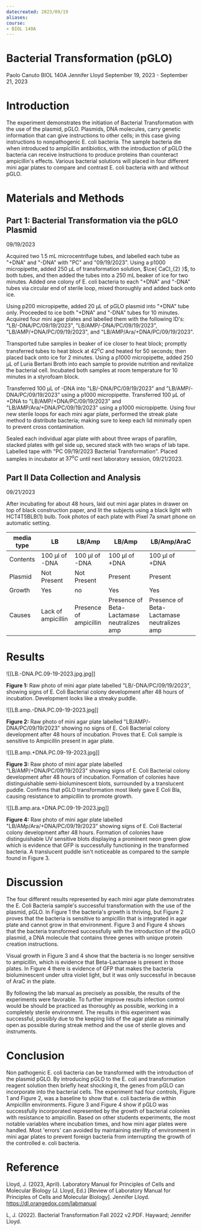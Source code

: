 ```yaml
---
datecreated: 2023/09/19
aliases: 
course: 
- BIOL 140A
---
```

# Bacterial Transformation (pGLO)

Paolo Canuto
BIOL 140A
Jennifer Lloyd
September 19, 2023 - September 21, 2023

# Introduction

The experiment demonstrates the initiation of Bacterial Transformation with the use of the plasmid, pGLO. Plasmids, DNA molecules, carry genetic information that can give instructions to other cells; in this case giving instructions to nonpathogenic E. coli bacteria. The sample bacteria die when introduced to ampicillin antibiotics, with the introduction of pGLO the bacteria can receive instructions to produce proteins than counteract ampicillin's effects. Various bacterial solutions will placed in four different mini agar plates to compare and contrast E. coli bacteria with and without pGLO.

# Materials and Methods

## Part 1: Bacterial Transformation via the pGLO Plasmid

09/19/2023

Acquired two 1.5 mL microcentrifuge tubes, and labelled each tube as "+DNA" and "-DNA" with "PC" and "09/19/2023". Using a p1000 micropipette, added 250 µL of transformation solution, $\ce{ CaCl_{2} }$, to both tubes, and then added the tubes into a 250 mL beaker of ice for two minutes. Added one colony of E. coli bacteria to each "+DNA" and "-DNA" tubes via circular end of sterile loop, mixed thoroughly and added back onto ice.

Using p200 micropipette, added 20 µL of pGLO plasmid into "+DNA" tube only. Proceeded to ice both "+DNA" and "-DNA" tubes for 10 minutes. Acquired four mini agar plates and labelled them with the following ID's: "LB/-DNA/PC/09/19/2023", "LB/AMP/-DNA/PC/09/19/2023", "LB/AMP/+DNA/PC/09/19/2023", and "LB/AMP/Ara/+DNA/PC/09/19/2023".

Transported tube samples in beaker of ice closer to heat block; promptly transferred tubes to heat block at $42^oC$ and heated for 50 seconds; then placed back onto ice for 2 minutes. Using a p1000 micropipette, added 250 µL of Luria Bertani Broth into each sample to provide nutrition and revitalize the bacterial cell. Incubated both samples at room temperature for 10 minutes in a styrofoam block.

Transferred 100 µL of -DNA into "LB/-DNA/PC/09/19/2023" and "LB/AMP/-DNA/PC/09/19/2023" using a p1000 micropipette. Transferred 100 µL of +DNA to "LB/AMP/+DNA/PC/09/19/2023" and "LB/AMP/Ara/+DNA/PC/09/19/2023" using a p1000 micropipette. Using four new sterile loops for each mini agar plate, performed the streak plate method to distribute bacteria; making sure to keep each lid minimally open to prevent cross contamination.

Sealed each individual agar plate with about three wraps of parafilm, stacked plates with gel side up, secured stack with two wraps of lab tape. Labelled tape with "PC 09/19/2023 Bacterial Transformation". Placed samples in incubator at $37^oC$ until next laboratory session, 09/21/2023.

## Part II Data Collection and Analysis

09/21/2023

After incubating for about 48 hours, laid out mini agar plates in drawer on top of black construction paper, and lit the subjects using a black light with HCT4T5BLB(1) bulb. Took photos of each plate with Pixel 7a smart phone on automatic setting.

| media type | LB                 | LB/Amp                 | LB/Amp                                                 | LB/Amp/AraC    |
| ---------- | ------------------ | ---------------------- | ------------------------------------------------------ | -------------- |
| Contents   | 100 µl of -DNA     | 100 µl of -DNA         | 100 µl of +DNA                                         | 100 µl of +DNA |
| Plasmid    | Not Present        | Not Present            | Present                                                | Present        |
| Growth     | Yes                | no                     | Yes                                                    | Yes            |
| Causes     | Lack of ampicillin | Presence of ampicillin | Presence of Beta-Lactamase neutralizes amp | Presence of Beta-Lactamase neutralizes amp                |

# Results

![[LB.-DNA.PC.09-19-2023.jpg.jpg]]

**Figure 1:** Raw photo of mini agar plate labelled "LB/-DNA/PC/09/19/2023", showing signs of E. Coli Bacterial colony development after 48 hours of incubation. Development looks like a streaky puddle.

![[LB.amp.-DNA.PC.09-19-2023.jpg]]

**Figure 2:** Raw photo of mini agar plate labelled "LB/AMP/-DNA/PC/09/19/2023" showing no signs of E. Coli Bacterial colony development after 48 hours of incubation. Proves that E. Coli sample is sensitive to Ampicillin present in agar plate.

![[LB.amp.+DNA.PC.09-19-2023.jpg]]

**Figure 3:**  Raw photo of mini agar plate labelled "LB/AMP/+DNA/PC/09/19/2023" showing signs of E. Coli Bacterial colony development after 48 hours of incubation. Formation of colonies have distinguishable semi-bioluminescent blots, surrounded by a translucent puddle. Confirms that pGLO transformation most likely gave E Coli Bla, causing resistance to ampicillin to promote growth.

![[LB.amp.ara.+DNA.PC.09-19-2023.jpg]]

**Figure 4:**  Raw photo of mini agar plate labelled "LB/AMp/Ara/+DNA/PC/09/19/2023" showing signs of E. Coli Bacterial colony development after 48 hours. Formation of colonies have distinguishable UV sensitive blots displaying a prominent neon green glow which is evidence that GFP is successfully functioning in the transformed bacteria. A translucent puddle isn't noticeable as compared to the sample found in Figure 3.

# Discussion

The four different results represented by each mini agar plate demonstrates the E. Coli Bacteria sample's successful transformation with the use of the plasmid, pGLO. In Figure 1 the bacteria's growth is thriving, but Figure 2 proves that the bacteria is sensitive to ampicillin that is integrated in agar plate and cannot grow in that environment. Figure 3 and Figure 4 shows that the bacteria transformed successfully with the introduction of the pGLO plasmid, a DNA molecule that contains three genes with unique protein creation instructions. 

Visual growth in Figure 3 and 4 show that the bacteria is no longer sensitive to ampicillin, which is evidence that Beta-Lactamase is present in those plates. In Figure 4 there is evidence of GFP that makes the bacteria bioluminescent under ultra violet light, but it was only successful in because of AraC in the plate.

By following the lab manual as precisely as possible, the results of the experiments were favorable. To further improve results infection control would be should be practiced as thoroughly as possible, working in a completely sterile environment. The results in this experiment was successful, possibly due to the keeping lids of the agar plate as minimally open as possible during streak method and the use of sterile gloves and instruments.

# Conclusion

Non pathogenic E. coli bacteria can be transformed with the introduction of the plasmid pGLO. By introducing pGLO to the E. coli and transformation reagent solution then briefly heat shocking it, the genes from pGLO can incorporate into the bacterial cells. The experiment had four controls, Figure 1 and Figure 2, was a baseline to show that e. coli bacteria die within Ampicillin environments. Figure 3 and Figure 4 show if pGLO was successfully incorporated represented by the growth of bacterial colonies with resistance to ampicillin. Based on other students experiments, the most notable variables where incubation times, and how mini agar plates were handled. Most 'errors' can avoided by maintaining sterility of environment in mini agar plates to prevent foreign bacteria from interrupting the growth of the controlled e. coli bacteria.  

# Reference

Lloyd, J. (2023, April). Laboratory Manual for Principles of Cells and Molecular Biology (J. Lloyd, Ed.) [Review of Laboratory Manual for Principles of Cells and Molecular Biology]. Jennifer Lloyd. https://dl.orangedox.com/labmanual

L, J. (2022). Bacterial Transformation Fall 2022 v2.PDF. Hayward; Jennifer Lloyd.